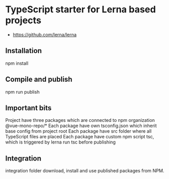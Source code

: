 # TypeScript starter for Lerna based projects
- https://github.com/lerna/lerna

## Installation
npm install

## Compile and publish
npm run publish

## Important bits
Project have three packages which are connected to npm organization @vue-mono-repo/*
Each package have own tsconfig.json which inherit base config from project root
Each package have src folder where all TypeScript files are placed
Each package have custom npm script tsc, which is triggered by lerna run tsc before publishing

## Integration
integration folder download, install and use published packages from NPM.
